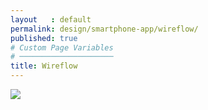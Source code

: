 ```yaml
---
layout   : default
permalink: design/smartphone-app/wireflow/
published: true
# Custom Page Variables
# ─────────────────────
title: Wireflow
---
```


<img class="img-large" src="../../../img/wireflow.png">
